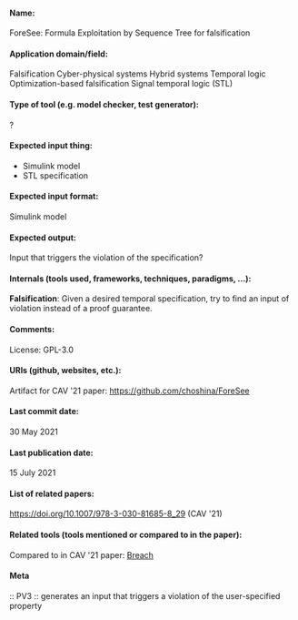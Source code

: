 #### Name:
ForeSee: Formula Exploitation by Sequence Tree for falsification

#### Application domain/field:
Falsification
Cyber-physical systems
Hybrid systems
Temporal logic
Optimization-based falsification
Signal temporal logic (STL)

#### Type of tool (e.g. model checker, test generator):
?

#### Expected input thing:
- Simulink model
- STL specification

#### Expected input format:
Simulink model

#### Expected output:
Input that triggers the violation of the specification?

#### Internals (tools used, frameworks, techniques, paradigms, ...):
**Falsification**: Given a desired temporal specification, try to find an input of violation instead of a proof guarantee.

#### Comments:
License: GPL-3.0

#### URIs (github, websites, etc.):
Artifact for CAV '21 paper: https://github.com/choshina/ForeSee

#### Last commit date:
30 May 2021

#### Last publication date:
15 July 2021

#### List of related papers:
https://doi.org/10.1007/978-3-030-81685-8_29 (CAV '21)

#### Related tools (tools mentioned or compared to in the paper):
Compared to in CAV '21 paper: [Breach](Libraries/Breach.md)

#### Meta
:: PV3 :: generates an input that triggers a violation of the user-specified property